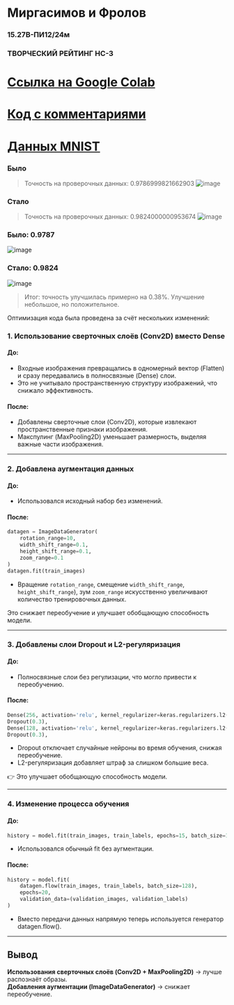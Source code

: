 # Миргасимов и Фролов 
### 15.27В-ПИ12/24м 
### ТВОРЧЕСКИЙ РЕЙТИНГ НС-3
# [Ссылка на Google Colab](https://colab.research.google.com/drive/1HmZOucQqlpSuVmqQRNPA2PGlQg4vK_lE)
# [Код с комментариями](https://github.com/mirgasimov/HC-3_TR/blob/main/%D0%BC%D0%B8%D1%80%D0%B3%D0%B0%D1%81%D0%B8%D0%BC%D0%BE%D0%B2_%D1%84%D1%80%D0%BE%D0%BB%D0%BE%D0%B2(15_27%D0%B2_%D0%BF%D0%B812_24%D0%BC)_%D1%82%D0%B2%D0%BE%D1%80%D1%87%D0%B5%D1%81%D0%BA%D0%B8%D0%B9_%D1%80%D0%B5%D0%B9%D1%82%D0%B8%D0%BD%D0%B3.py)
# [Данных MNIST](https://storage.googleapis.com/tensorflow/tf-keras-datasets/mnist.npz)

### Было
> Точность на проверочных данных:  0.9786999821662903
> ![image](https://github.com/user-attachments/assets/89f80b66-7ee9-4274-886b-1ba7c8e491b8)
### Стало
> Точность на проверочных данных: 0.9824000000953674
![image](https://github.com/user-attachments/assets/2f1a2abc-48bd-471f-a135-a4194f9cf1d8)


### Было: 0.9787
![image](https://github.com/user-attachments/assets/a2003a7b-d24d-493a-a02f-49a52503f7d2)


### Стало: 0.9824
![image](https://github.com/user-attachments/assets/65c11db5-291d-4b63-94ce-b29a4591581d)


> Итог: точность улучшилась примерно на 0.38%.
> Улучшение небольшое, но положительное.



Оптимизация кода была проведена за счёт нескольких изменений:  

### 1. **Использование сверточных слоёв (Conv2D) вместо Dense**
#### **До**:
- Входные изображения превращались в одномерный вектор (Flatten) и сразу передавались в полносвязные (Dense) слои.
- Это не учитывало пространственную структуру изображений, что снижало эффективность.

#### **После**:
- Добавлены сверточные слои (Conv2D), которые извлекают пространственные признаки изображения.
- Макспулинг (MaxPooling2D) уменьшает размерность, выделяя важные части изображения.
---

### 2. **Добавлена аугментация данных**
#### **До**:
- Использовался исходный набор без изменений.

#### **После**:
```python
datagen = ImageDataGenerator(
    rotation_range=10,
    width_shift_range=0.1,
    height_shift_range=0.1,
    zoom_range=0.1
)
datagen.fit(train_images)
``` 
- Вращение ```rotation_range```, смещение ```width_shift_range```, ```height_shift_range```), зум ```zoom_range``` искусственно увеличивают количество тренировочных данных.

Это снижает переобучение и улучшает обобщающую способность модели.

---

### 3. **Добавлены слои Dropout и L2-регуляризация**
#### **До**:
- Полносвязные слои без регулизации, что могло привести к переобучению.

#### **После**:
```python
Dense(256, activation='relu', kernel_regularizer=keras.regularizers.l2(0.01)),
Dropout(0.3),
Dense(128, activation='relu', kernel_regularizer=keras.regularizers.l2(0.01)),
Dropout(0.3),
``` 
- Dropout отключает случайные нейроны во время обучения, снижая переобучение.
- L2-регуляризация добавляет штраф за слишком большие веса.

👉 Это улучшает обобщающую способность модели.

---


### 4. **Изменение процесса обучения**
#### **До**:
```python
history = model.fit(train_images, train_labels, epochs=15, batch_size=128, validation_data=(validation_images, validation_labels))
``` 
- Использовался обычный fit без аугментации.

#### **После**:
```python
history = model.fit(
    datagen.flow(train_images, train_labels, batch_size=128),
    epochs=20,
    validation_data=(validation_images, validation_labels)
)
```
- Вместо передачи данных напрямую теперь используется генератор datagen.flow().


---

## **Вывод**
**Использования сверточных слоёв (Conv2D + MaxPooling2D)** → лучше распознаёт образы.  
**Добавления аугментации (ImageDataGenerator)** → снижает переобучение.  
